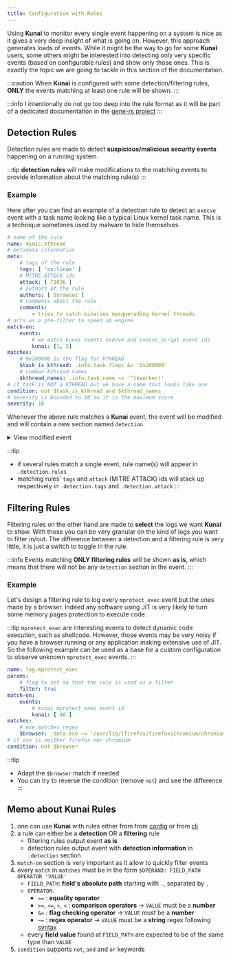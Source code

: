 ```yaml
---
title: Configuration with Rules
---
```


Using **Kunai** to monitor every single event happening on a system is nice as it gives a very deep insight of what is going on. However, this approach generates loads of events. While it might be the way to go for some **Kunai** users, some others might be interested into detecting only very specific events (based on configurable rules) and show only those ones. This is exactly the topic we are going to tackle in this section of the documentation.

:::caution
When **Kunai** is configured with some detection/filtering rules, **ONLY** the events matching at least one rule will be shown.
:::

:::info
I intentionally do not go too deep into the rule format as it will be part of a dedicated documentation in the [gene-rs project](https://github.com/0xrawsec/gene-rs)
:::

## Detection Rules

Detection rules are made to detect **suspicious/malicious security events** happening on a running system. 

:::tip
**detection rules** will make modifications to the matching events to provide information about the matching rule(s)
:::

### Example

Here after you can find an example of a detection rule to detect an `execve` event with a task name looking like
a typical Linux kernel task name. This is a technique sometimes used by malware to hide themselves.

```yaml
# name of the rule
name: mimic.kthread
# metadata information
meta:
    # tags of the rule
    tags: [ 'os:linux' ]
    # MITRE ATT&CK ids
    attack: [ T1036 ]
    # authors of the rule
    authors: [ 0xrawsec ]
    # comments about the rule
    comments:
        - tries to catch binaries masquerading kernel threads
# acts as a pre-filter to speed up engine
match-on:
    events:
        # we match kunai events execve and execve_script event ids
        kunai: [1, 2]
matches:
    # 0x200000 is the flag for KTHREAD
    $task_is_kthread: .info.task.flags &= '0x200000'
    # common kthread names 
    $kthread_names: .info.task.name ~= '^(kworker)'
# if task is NOT a KTHREAD but we have a name that looks like one
condition: not $task_is_kthread and $kthread_names
# severity is bounded to 10 so it is the maximum score
severity: 10
```

Whenever the above rule matches a **Kunai** event, the event will be modified and
will contain a new section named `detection`.

<details>
<summary>View modified event</summary>
<p>

```json
{
  "data": {
    "ancestors": "/usr/lib/systemd/systemd|/usr/bin/login|/usr/bin/zsh|/usr/bin/bash|/usr/bin/xinit|/usr/bin/i3|/usr/bin/bash|/usr/bin/urxvt|/usr/bin/zsh",
    "parent_exe": "/usr/bin/zsh",
    "command_line": "/tmp/kworker",
    "exe": {
      "file": "/tmp/kworker",
      "md5": "5a657abb15a5c469936ec86f420f7b39",
      "sha1": "5d08746413e0e5f3242fe768266e39796007ca2d",
      "sha256": "b97ab6fabafba27199d50a190a2ad6513ccf8ee722558e86d2a45fd2ac535c67",
      "sha512": "eed4577694e87932beff79898f7abe5dfb672b7d4d4c02a57d86f96f62826f92bdd1514c80e0329d4f9861946cfb80563584074d64fbaf4ce2ee386f28d55433",
      "size": 137848
    }
  },
  "detection": {
    "rules": [
      "mimic.kthread"
    ],
    "tags": [
      "os:linux"
    ],
    "attack": [
      "T1036"
    ],
    "severity": 10
  },
  "info": {
    ...
    "event": {
      "source": "kunai",
      "id": 1,
      "name": "execve",
      "uuid": "d21cc4e6-35f9-4193-e879-84fdd4ce74f3",
      "batch": 12
    },
    "task": {
      "name": "kworker",
      "pid": 1368247,
      "tgid": 1368247,
      "guuid": "2d83bc47-d838-0300-a6a2-85b0b7e01400",
      "uid": 1000,
      "gid": 1000,
      "namespaces": {
        "mnt": 4026531841
      },
      "flags": "0x400000"
    },
    "parent_task": {
      "name": "zsh",
      "pid": 302186,
      "tgid": 302186,
      "guuid": "1ce53685-7339-0000-a6a2-85b06a9c0400",
      "uid": 1000,
      "gid": 1000,
      "namespaces": {
        "mnt": 4026531841
      },
      "flags": "0x400000"
    },
    "utc_time": "2023-12-11T10:04:49.301495661Z"
  }
}
```
</p>
</details>

:::tip
* if several rules match a single event, rule name(s) will appear in `.detection.rules`
* matching rules' `tags` and `attack` (MITRE ATT&CK) ids will stack up respectively in `.detection.tags` and `.detection.attack` 
:::

## Filtering Rules

Filtering rules on the other hand are made to **select** the logs we want **Kunai** to show.
With those you can be very granular on the kind of logs you want to filter in/out.
The difference between a detection and a filtering rule is very little, it is just a switch
to toggle in the rule.

:::info
Events matching **ONLY filtering rules** will be shown **as is**, which means that there will
not be any `detection` section in the event.
:::


### Example

Let's design a filtering rule to log every `mprotect_exec` event but the ones made by
a browser. Indeed any software using JIT is very likely to turn some memory pages protection 
to execute code.

:::tip 
`mprotect_exec` are interesting events to detect dynamic 
code execution, such as shellcode. However, those events may be very noisy if you 
have a browser running or any application making extensive use of JIT. So the following example
can be used as a base for a custom configuration to observe unknown `mprotect_exec` events.
:::

```yaml
name: log.mprotect_exec
params:
    # flag to set so that the rule is used as a filter
    filter: true
match-on:
    events:
        # kunai mprotect_exec event id
        kunai: [ 40 ]
matches:
    # exe matches regex
    $browser: .data.exe ~= '/usr/lib/(firefox/firefox|chromium/chromium)'
# if exe is neither firefox nor chromium
condition: not $browser
```

:::tip
* Adapt the `$browser` match if needed
* You can try to reverse the condition (remove `not`) and see the difference
:::

## Memo about **Kunai** Rules

1. one can use **Kunai** with rules either from from [config](../configuration#configuration-file) or from [cli](../configuration#advanced-cli-usage)
1. a rule can either be a **detection** OR a **filtering** rule
    * filtering rules output event **as is**
    * detection rules output event with **detection information** in `.detection` section
1. `match-on` section is very important as it allow to quickly filter events
1. every `match` in `matches` must be in the form `$OPERAND: FIELD_PATH OPERATOR 'VALUE'`
    * `FIELD_PATH`: **field's absolute path** starting with `.`, separated by `.`
    * `OPERATOR`: 
        * `==` : **equality operator**
        * `>=`, `<=`, `>`, `<` : **comparison operators** &rarr; `VALUE` must be a **number**
        * `&=` : **flag checking operator** &rarr; `VALUE` must be a **number**
        * `~=` : **regex operator** &rarr; `VALUE` must be a **string** regex following [syntax](https://docs.rs/regex/latest/regex/#syntax)
    * every **field value** found at `FIELD_PATH` are expected to be of the same type than `VALUE`
1. `condition` supports `not`, `and` and `or` keywords



